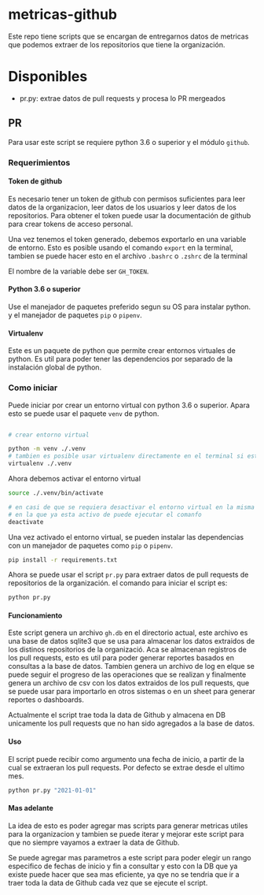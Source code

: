 # metricas-github

Este repo tiene scripts que se encargan de entregarnos datos de metricas que
podemos extraer de los repositorios que tiene la organización.

# Disponibles

* pr.py: extrae datos de pull requests y procesa lo PR mergeados

## PR 

Para usar este script se requiere python 3.6 o superior y el módulo `github`.

### Requerimientos

#### Token de github

Es necesario tener un token de github con permisos suficientes para leer datos
de la organizacion, leer datos de los usuarios y leer datos de los repositorios.
Para obtener el token puede usar la documentación de github para crear tokens
de acceso personal.

Una vez tenemos el token generado, debemos exportarlo en una variable de
entorno. Esto es posible usando el comando `export` en la terminal, tambien se
puede hacer esto en el archivo `.bashrc` o `.zshrc` de la terminal
 
El nombre de la variable debe ser `GH_TOKEN`.

#### Python 3.6 o superior
Use el manejador de paquetes preferido segun su OS para instalar python. y el
manejador de paquetes `pip` o `pipenv`.

#### Virtualenv

Este es un paquete de python que permite crear entornos virtuales de python. Es
util para poder tener las dependencios por separado de la instalación global de
python.


### Como iniciar

Puede iniciar por crear un entorno virtual con python 3.6 o superior. Apara esto
se puede usar el paquete `venv` de python. 

```bash

# crear entorno virtual

python -m venv ./.venv
# tambien es posible usar virtualenv directamente en el terminal si esta en nuestro PATH
virtualenv ./.venv

```

Ahora debemos activar el entorno virtual

```bash
source ./.venv/bin/activate

# en casi de que se requiera desactivar el entorno virtual en la misma terminal
# en la que ya esta activo de puede ejecutar el comanfo
deactivate
```

Una vez activado el entorno virtual, se pueden instalar las dependencias con un manejador de paquetes como `pip` o `pipenv`.

```bash
pip install -r requirements.txt
```

Ahora se puede usar el script `pr.py` para extraer datos de pull requests de
repositorios de la organización. el comando para iniciar el script es:

```bash
python pr.py
```

#### Funcionamiento 

Este script genera un archivo `gh.db` en el directorio actual, este archivo
es una base de datos sqlite3 que se usa para almacenar los datos extraidos de
los distinos repositorios de la organizació. Aca se almacenan registros
de los pull requests, esto es util para poder generar reportes basados en
consultas a la base de datos. Tambien genera un archivo de log en elque se puede
seguir el progreso de las operaciones que se realizan y finalmente genera un
archivo de csv con los datos extraidos de los pull requests, que se puede usar
para importarlo en otros sistemas o en un sheet para generar reportes o dashboards.

Actualmente el script trae toda la data de Github y almacena en DB unicamente
los pull requests que no han sido agregados a la base de datos.

#### Uso

El script puede recibir como argumento una fecha de inicio, a partir de la cual
se extraeran los pull requests. Por defecto se extrae desde el ultimo mes.

```bash
python pr.py "2021-01-01"
```

#### Mas adelante

La idea de esto es poder agregar mas scripts para generar metricas utiles para
la organizacion y tambien se puede iterar y mejorar este script para que no
siempre vayamos a extraer la data de Github. 

Se puede agregar mas parametros a este script para poder elegir un rango
especifico de fechas de inicio y fin a consultar y esto con la DB que ya existe
puede hacer que sea mas eficiente, ya qye no se tendria que ir a traer toda la
data de Github cada vez que se ejecute el script.
